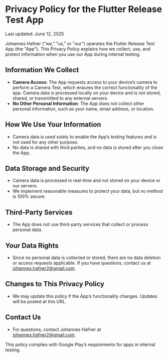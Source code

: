 # Privacy Policy for the Flutter Release Test App

Last updated: June 12, 2025

Johannes Hafner ("we," "us," or "our") operates the Flutter Release Test App (the "App"). This Privacy Policy explains how we collect, use, and protect information when you use our App during internal testing.

## Information We Collect
- **Camera Access**: The App requests access to your device’s camera to perform a Camera Test, which ensures the correct functionality of the app. Camera data is processed locally on your device and is not stored, shared, or transmitted to any external servers.
- **No Other Personal Information**: The App does not collect other personal information, such as your name, email address, or location.

## How We Use Your Information
- Camera data is used solely to enable the App’s testing features and is not used for any other purpose.
- No data is shared with third parties, and no data is stored after you close the App.

## Data Storage and Security
- Camera data is processed in real-time and not stored on your device or our servers.
- We implement reasonable measures to protect your data, but no method is 100% secure.

## Third-Party Services
- The App does not use third-party services that collect or process personal data.

## Your Data Rights
- Since no personal data is collected or stored, there are no data deletion or access requests applicable. If you have questions, contact us at johannes.hafner2@gmail.com.

## Changes to This Privacy Policy
- We may update this policy if the App’s functionality changes. Updates will be posted at this URL.

## Contact Us
- For questions, contact Johannes Hafner at johannes.hafner2@gmail.com.

This policy complies with Google Play’s requirements for apps in internal testing.